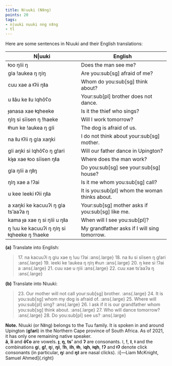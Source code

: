 ```yaml
---
title: Nǀuuki (Nǁng)
points: 20
tags:
- n|uuki nuuki nng nǁng
- tl
---
```


Here are some sentences in Nǀuuki and their English translations:

| N\|uuki | English |
| - | - |
| ǂoo ŋǀii ŋ | Does the man see me? |
| ɡǀa ǃaukea ŋ ŋǀŋ | Are you:sub[sg] afraid of me? |
| cuu xae a ǂʔii ŋǁa | Whom do you:sub[sg] think about? |
| u ǁãu ke ǁu ǀqhõʕo | Your:sub[pl] brother does not dance. |
| ɟanasa xae ǂqheeke | Is it the thief who sings? |
| ŋǀŋ si sĩisen ŋ ǃhaeke | Will I work tomorrow? |
| ǂhun ke ǃaukea ŋ ɡǀi | The dog is afraid of us. |
| na ǁu ǂʔii ŋ ɡǀa xaŋki | I do not think about your:sub[sg] mother. |
| ɡǀi aŋki si ǀqhõʕo ŋ ɡǃari | Will our father dance in Upington? |
| kiɟa xae ǂoo sĩisen ŋǁa | Where does the man work? |
| ɡǀa ŋǀii a ŋǁŋ | Do you:sub[sg] see your:sub[sg] house? |
| ŋǀŋ xae a ǃʔai | Is it me whom you:sub[sg] call? |
| u kee ǀeeki ǂʔii ŋǁa | It is you:sub[pl] whom the woman thinks about. |
| a xaŋki ke kacuuʔi ŋ ɡǀa ts’aaʔa ŋ | Your:sub[sg] mother asks if you:sub[sg] like me. |
| kama ɟa xae ŋ si ŋǀii u ŋǁa | When will I see you:sub[pl]? |
| ŋ ǃuu ke kacuuʔi ŋ ŋǀŋ si ǂqheeke ŋ ǃhaeke | My grandfather asks if I will sing tomorrow. |

**(a)** Translate into English:
> 17\. na kacuuʔi ŋ ɡǀu xae ŋ ǃuu ǃʔai :ans{.large}
> 18\. na ǁu si sĩisen ŋ ɡǃari :ans{.large}
> 19\. ǀeeki ke ǃaukea ŋ ŋǀŋ ǂhun :ans{.large}
> 20\. ŋ kee si ǃʔai a :ans{.large}
> 21\. cuu xae u ŋǀii :ans{.large}
> 22\. cuu xae ts’aaʔa ŋ :ans{.large}

**(b)** Translate into Nǀuuki:
> 23\. Our mother will not call your:sub[sg] brother. :ans{.large}
> 24\. It is you:sub[sg] whom my dog is afraid of. :ans{.large}
> 25\. Where will you:sub[pl] sing? :ans{.large}
> 26\. I ask if it is our grandfather whom you:sub[sg] think
about. :ans{.large}
> 27\. Who will dance tomorrow? :ans{.large}
> 28\. Do you:sub[pl] see us? :ans{.large}

**Note.** Nǀuuki (or Nǁng) belongs to the Tuu family. It is spoken in and around Upington (**ɡǃari**)
in the Northern Cape province of South Africa. As of 2021, it has only one remaining native
speaker.
<br>**ã**, **ĩi** and **õʕo** are vowels. **ɟ**, **ŋ**, **ts’** and **ʔ** are consonants. **ǀ**, **ǃ**, **ǁ**, **ǂ** and the combinations **ɡǀ**, **ɡǃ**, **ŋǀ**, **ŋǁ**, **ǃh**, **ǁh**, **ǂh**, **ǀqh**, **ǂqh**, **ǃʔ** and **ǂʔ** denote click consonants (in particular, **ŋǀ** and **ŋǁ** are nasal clicks). :i[—Liam McKnight, Samuel Ahmed]{.right}